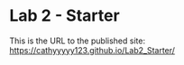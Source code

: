 # Lab 2 - Starter
This is the URL to the published site: https://cathyyyyy123.github.io/Lab2_Starter/